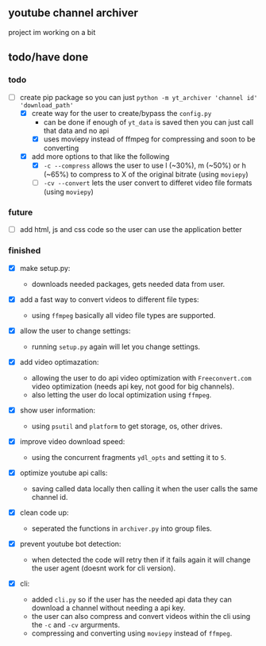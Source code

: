 ## youtube channel archiver

project im working on a bit

## todo/have done

### todo

- [ ] create pip package so you can just `python -m yt_archiver 'channel id' 'download_path'`
    - [X] create way for the user to create/bypass the `config.py`
        - can be done if enough of `yt_data` is saved then you can just call that data and no api
        - [X] uses moviepy instead of ffmpeg for compressing and soon to be converting
    - [X] add more options to that like the following
        - [X] `-c --compress` allows the user to use l (~30%), m (~50%) or h (~65%) to compress to X of the original bitrate (using `moviepy`)
        - [ ] `-cv --convert` lets the user convert to differet video file formats (using `moviepy`)

### future

- [ ] add html, js and css code so the user can use the application better

### finished

- [X] make setup.py:
    - downloads needed packages, gets needed data from user.

- [X] add a fast way to convert videos to different file types:
    - using `ffmpeg` basically all video file types are supported.

- [X] allow the user to change settings:
    - running `setup.py` again will let you change settings.

- [X] add video optimazation:
    - allowing the user to do api video optimization with `Freeconvert.com` video optimization (needs api key, not good for big channels).
    - also letting the user do local optimization using `ffmpeg`.

- [X] show user information:
    - using `psutil` and `platform` to get storage, os, other drives.

- [X] improve video download speed:
    - using the concurrent fragments `ydl_opts` and setting it to `5`.

- [X] optimize youtube api calls:
    - saving called data locally then calling it when the user calls the same channel id.

- [X] clean code up:
    - seperated the functions in `archiver.py` into group files.

- [X] prevent youtube bot detection:
    - when detected the code will retry then if it fails again it will change the user agent (doesnt work for cli version).

- [X] cli:
    - added `cli.py` so if the user has the needed api data they can download a channel without needing a api key.
    - the user can also compress and convert videos within the cli using the `-c` and `-cv` argurments.
    - compressing and converting using `moviepy` instead of `ffmpeg`.